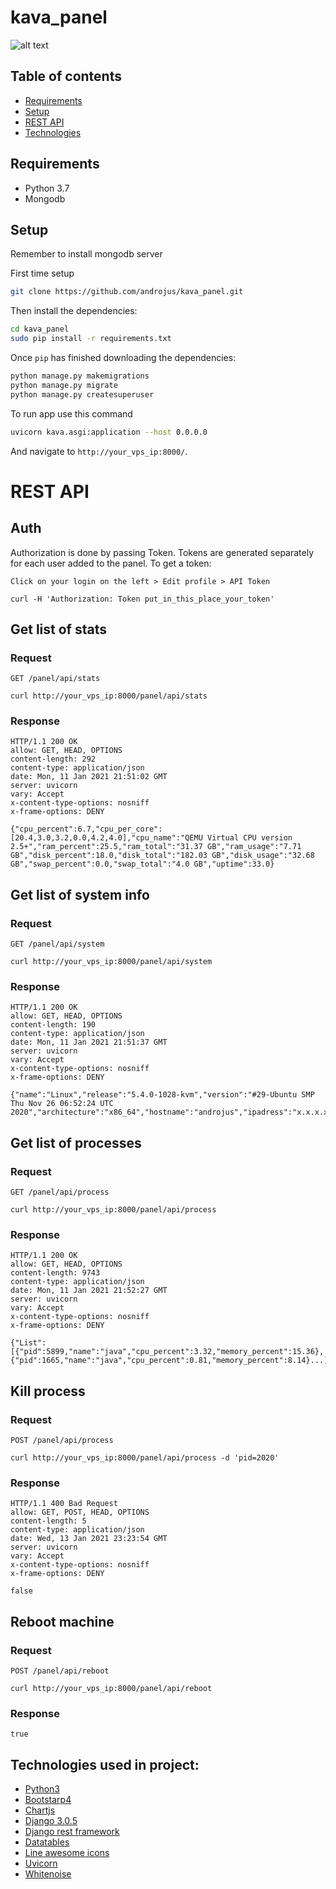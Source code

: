 # kava_panel
![alt text](https://i.imgur.com/Q3ckJlJ.png)

## Table of contents
* [Requirements](#requirements)
* [Setup](#setup)
* [REST API](#REST-API)
* [Technologies](#technologies-used-in-project)
## Requirements
* Python 3.7
* Mongodb
## Setup

Remember to install mongodb server

First time setup

```sh
git clone https://github.com/androjus/kava_panel.git
```

Then install the dependencies:

```sh
cd kava_panel
sudo pip install -r requirements.txt
```

Once `pip` has finished downloading the dependencies:
```sh
python manage.py makemigrations
python manage.py migrate
python manage.py createsuperuser
```
To run app use this command
```sh
uvicorn kava.asgi:application --host 0.0.0.0
```
And navigate to `http://your_vps_ip:8000/`.

# REST API

## Auth

Authorization is done by passing Token. Tokens are generated separately for each user added to the panel.
To get a token:

`Click on your login on the left > Edit profile > API Token`

    curl -H 'Authorization: Token put_in_this_place_your_token'

## Get list of stats

### Request

`GET /panel/api/stats`

    curl http://your_vps_ip:8000/panel/api/stats

### Response

    HTTP/1.1 200 OK
    allow: GET, HEAD, OPTIONS
    content-length: 292
    content-type: application/json
    date: Mon, 11 Jan 2021 21:51:02 GMT
    server: uvicorn
    vary: Accept
    x-content-type-options: nosniff
    x-frame-options: DENY

    {"cpu_percent":6.7,"cpu_per_core":[20.4,3.0,3.2,0.0,4.2,4.0],"cpu_name":"QEMU Virtual CPU version 2.5+","ram_percent":25.5,"ram_total":"31.37 GB","ram_usage":"7.71 GB","disk_percent":18.0,"disk_total":"182.03 GB","disk_usage":"32.68 GB","swap_percent":0.0,"swap_total":"4.0 GB","uptime":33.0}

## Get list of system info

### Request

`GET /panel/api/system`

    curl http://your_vps_ip:8000/panel/api/system

### Response

    HTTP/1.1 200 OK
    allow: GET, HEAD, OPTIONS
    content-length: 190
    content-type: application/json
    date: Mon, 11 Jan 2021 21:51:37 GMT
    server: uvicorn
    vary: Accept
    x-content-type-options: nosniff
    x-frame-options: DENY

    {"name":"Linux","release":"5.4.0-1028-kvm","version":"#29-Ubuntu SMP Thu Nov 26 06:52:24 UTC 2020","architecture":"x86_64","hostname":"androjus","ipadress":"x.x.x.x","processor":"x86_64"}
    
## Get list of processes

### Request

`GET /panel/api/process`

    curl http://your_vps_ip:8000/panel/api/process

### Response

    HTTP/1.1 200 OK
    allow: GET, HEAD, OPTIONS
    content-length: 9743
    content-type: application/json
    date: Mon, 11 Jan 2021 21:52:27 GMT
    server: uvicorn
    vary: Accept
    x-content-type-options: nosniff
    x-frame-options: DENY

    {"List":[{"pid":5899,"name":"java","cpu_percent":3.32,"memory_percent":15.36},{"pid":1665,"name":"java","cpu_percent":0.81,"memory_percent":8.14}...]}
    
## Kill process

### Request

`POST /panel/api/process`

    curl http://your_vps_ip:8000/panel/api/process -d 'pid=2020'

### Response

    HTTP/1.1 400 Bad Request
    allow: GET, POST, HEAD, OPTIONS
    content-length: 5
    content-type: application/json
    date: Wed, 13 Jan 2021 23:23:54 GMT
    server: uvicorn
    vary: Accept
    x-content-type-options: nosniff
    x-frame-options: DENY

    false

## Reboot machine

### Request

`POST /panel/api/reboot`

    curl http://your_vps_ip:8000/panel/api/reboot

### Response

`true`

## Technologies used in project:
* [Python3](https://www.python.org/)
* [Bootstarp4](https://www.themekita.com/ready-bootstrap-dashboard.html)
* [Chartjs](https://www.chartjs.org/)
* [Django 3.0.5](https://www.djangoproject.com/)
* [Django rest framework](https://www.django-rest-framework.org/)
* [Datatables](https://datatables.net/)
* [Line awesome icons](https://icons8.com/line-awesome)
* [Uvicorn](https://www.uvicorn.org/)
* [Whitenoise](http://whitenoise.evans.io/en/stable/)